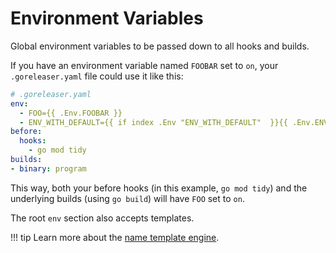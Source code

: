 # Environment Variables

Global environment variables to be passed down to all hooks and builds.

If you have an environment variable named `FOOBAR` set to `on`, your
`.goreleaser.yaml` file could use it like this:

```yaml
# .goreleaser.yaml
env:
  - FOO={{ .Env.FOOBAR }}
  - ENV_WITH_DEFAULT={{ if index .Env "ENV_WITH_DEFAULT"  }}{{ .Env.ENV_WITH_DEFAULT }}{{ else }}default_value{{ end }}
before:
  hooks:
    - go mod tidy
builds:
- binary: program
```

This way, both your before hooks (in this example, `go mod tidy`) and the
underlying builds (using `go build`) will have `FOO` set to `on`.

The root `env` section also accepts templates.

!!! tip
    Learn more about the [name template engine](/customization/templates/).

